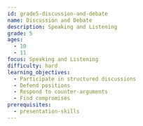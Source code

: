```yaml
---
id: grade5-discussion-and-debate
name: Discussion and Debate
description: Speaking and Listening
grade: 5
ages:
  - 10
  - 11
focus: Speaking and Listening
difficulty: hard
learning_objectives:
  - Participate in structured discussions
  - Defend positions
  - Respond to counter-arguments
  - Find compromises
prerequisites:
  - presentation-skills
---
```


